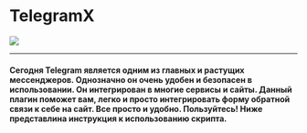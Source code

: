 TelegramX
=============

![](https://i.ibb.co/VVKGr8s/Artboar2d.jpg)

---

#### Сегодня Telegram является одним из главных и растущих мессенджеров. Однозначно он очень удобен и безопасен в использовании. Он интегрирован в многие сервисы и сайты. Данный плагин поможет вам, легко и просто интегрировать форму обратной связи к себе на сайт. Все просто и удобно. Пользуйтесь!  Ниже представлина инструкция к использованию скрипта.
